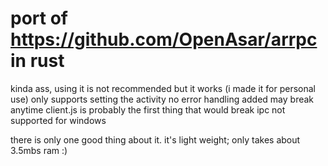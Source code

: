 # port of https://github.com/OpenAsar/arrpc in rust

kinda ass, using it is not recommended but it works (i made it for personal use)
only supports setting the activity
no error handling added
may break anytime
client.js is probably the first thing that would break
ipc not supported for windows

there is only one good thing about it. it's light weight; only takes about 3.5mbs ram :)
